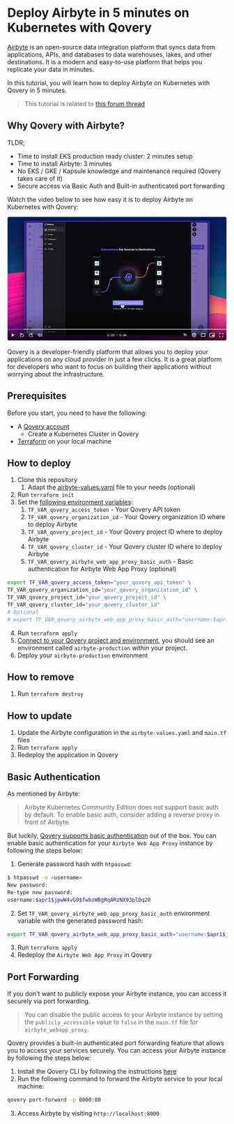# Deploy Airbyte in 5 minutes on Kubernetes with Qovery

[Airbyte](https://www.airbyte.com) is an open-source data integration platform that syncs data from applications, APIs, and databases to data warehouses, lakes, and other destinations. It is a modern and easy-to-use platform that helps you replicate your data in minutes.

In this tutorial, you will learn how to deploy Airbyte on Kubernetes with Qovery in 5 minutes.

> This tutorial is related to [this forum thread](https://discuss.qovery.com/t/help-setting-up-airbyte-and-using-kubernetes-secrets/2848)

## Why Qovery with Airbyte?

TLDR;
- Time to install EKS production ready cluster: 2 minutes setup
- Time to install Airbyte: 3 minutes
- No EKS / GKE / Kapsule knowledge and maintenance required (Qovery takes care of it)
- Secure access via Basic Auth and Built-in authenticated port forwarding

Watch the video below to see how easy it is to deploy Airbyte on Kubernetes with Qovery:

[![video](assets/video.png)](https://www.loom.com/share/2052bc83b0cb456fab20a5b25a6389f2)

Qovery is a developer-friendly platform that allows you to deploy your applications on any cloud provider in just a few clicks. It is a great platform for developers who want to focus on building their applications without worrying about the infrastructure.

## Prerequisites

Before you start, you need to have the following:

- A [Qovery account](https://console.qovery.com)
  - Create a Kubernetes Cluster in Qovery
- [Terraform](https://developer.hashicorp.com/terraform/tutorials/aws-get-started/install-cli) on your local machine

## How to deploy

1. Clone this repository
    1. Adapt the [airbyte-values.yaml](airbyte-values.yaml) file to your needs (optional)
2. Run `terraform init`
3. Set the [following environment variables](variables.tf):
    1. `TF_VAR_qovery_access_token` - Your Qovery API token
    2. `TF_VAR_qovery_organization_id` - Your Qovery organization ID where to deploy Airbyte
    3. `TF_VAR_qovery_project_id` - Your Qovery project ID where to deploy Airbyte
    4. `TF_VAR_qovery_cluster_id` - Your Qovery cluster ID where to deploy Airbyte
    5. `TF_VAR_qovery_airbyte_web_app_proxy_basic_auth` - Basic authentication for Airbyte Web App Proxy (optional)

```bash
export TF_VAR_qovery_access_token="your_qovery_api_token" \
TF_VAR_qovery_organization_id="your_qovery_organization_id" \
TF_VAR_qovery_project_id="your_qovery_project_id" \
TF_VAR_qovery_cluster_id="your_qovery_cluster_id" 
# Optional
# export TF_VAR_qovery_airbyte_web_app_proxy_basic_auth="username:$apr1$jpwW4vG9$fwbzWBgRqARzNX93plDq20" 
```

4. Run `terraform apply`
5. [Connect to your Qovery project and environment](https://console.qovery.com), you should see an environment called `airbyte-production` within your project.
6. Deploy your `airbyte-production` environment

## How to remove

1. Run `terraform destroy`

## How to update

1. Update the Airbyte configuration in the `airbyte-values.yaml` and `main.tf` files
2. Run `terraform apply`
3. Redeploy the application in Qovery

## Basic Authentication

As mentioned by Airbyte:

> Airbyte Kubernetes Community Edition does not support basic auth by default. To enable basic auth, consider adding a reverse proxy in front of Airbyte.

But luckily, [Qovery supports basic authentication](https://hub.qovery.com/docs/using-qovery/configuration/advanced-settings/#networkingressbasic_auth_env_var) out of the box. You can enable basic authentication for your `Airbyte Web App Proxy` instance by following the steps below:
1. Generate password hash with `htpasswd`:
```bash
$ htpasswd -n <username>
New password:
Re-type new password:
username:$apr1$jpwW4vG9$fwbzWBgRqARzNX93plDq20
```
2. Set `TF_VAR_qovery_airbyte_web_app_proxy_basic_auth` environment variable with the generated password hash:
```bash
export TF_VAR_qovery_airbyte_web_app_proxy_basic_auth="username:$apr1$jpwW4vG9$fwbzWBgRqARzNX93plDq20"
```
3. Run `terraform apply`
4. Redeploy the `Airbyte Web App Proxy` in Qovery

## Port Forwarding

If you don't want to publicly expose your Airbyte instance, you can access it securely via port forwarding.

> You can disable the public access to your Airbyte instance by setting the `publicly_accessible` value to `false` in the `main.tf` file for `airbyte_webapp_proxy`. 

Qovery provides a built-in authenticated port forwarding feature that allows you to access your services securely. You can access your Airbyte instance by following the steps below:
1. Install the Qovery CLI by following the instructions [here](https://hub.qovery.com/docs/using-qovery/cli/install/)
2. Run the following command to forward the Airbyte service to your local machine:
```bash
qovery port-forward -p 8000:80
```
3. Access Airbyte by visiting `http://localhost:8000`